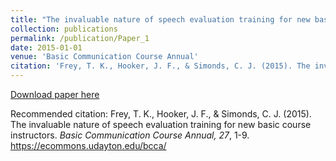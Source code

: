 ```yaml
---
title: "The invaluable nature of speech evaluation training for new basic course instructors"
collection: publications
permalink: /publication/Paper_1
date: 2015-01-01
venue: 'Basic Communication Course Annual'
citation: 'Frey, T. K., Hooker, J. F., & Simonds, C. J. (2015). The invaluable nature of speech evaluation training for new basic course instructors. <i>Basic Communication Course Annual, 27</i>, 1-9. https://ecommons.udayton.edu/bcca/'
---
```


[Download paper here](http://tkodyfrey.github.io/files/SET.pdf)

Recommended citation: Frey, T. K., Hooker, J. F., & Simonds, C. J. (2015). The invaluable nature of speech evaluation training for new basic course instructors. <i>Basic Communication Course Annual, 27</i>, 1-9. https://ecommons.udayton.edu/bcca/
